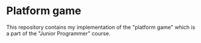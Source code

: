 # Platform game
 This repository contains my implementation of the "platform game" which is a part of the "Junior Programmer" course.
